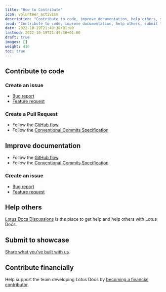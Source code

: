```yaml
---
title: "How to Contribute"
icon: volunteer_activism
description: "Contribute to code, improve documentation, help others, submit to showcase, and contribute financially."
lead: "Contribute to code, improve documentation, help others, submit to showcase, and contribute financially."
date: 2022-10-19T21:49:38+01:00
lastmod: 2022-10-19T21:49:38+01:00
draft: true
images: []
weight: 410
toc: true
---
```


## Contribute to code

### Create an issue

- [Bug report](https://github.com/colinwilson/lotusdocs/issues/new?template=bug-report---.md)
- [Feature request](https://github.com/colinwilson/lotusdocs/issues/new?template=feature-request---.md)

### Create a Pull Request

- Follow the [GitHub flow](https://guides.github.com/introduction/flow/).
- Follow the [Conventional Commits Specification](https://www.conventionalcommits.org/en/v1.0.0/)

## Improve documentation


- Follow the [GitHub flow](https://guides.github.com/introduction/flow/).
- Follow the [Conventional Commits Specification](https://www.conventionalcommits.org/en/v1.0.0/)

### Create an issue

- [Bug report](https://github.com/colinwilson/lotusdocs.dev/issues/new?template=bug-report---.md)
- [Feature request](https://github.com/colinwilson/lotusdocs.dev/issues/new?template=feature-request---.md)

## Help others

[Lotus Docs Discussions](https://github.com/colinwilson/lotusdocs/discussions) is the place to get help and help others with Lotus Docs.

## Submit to showcase

[Share what you’ve built with us](https://github.com/colinwilson/lotusdocs/discussions?discussions_q=category%3A%22Show+and+tell%22).

## Contribute financially

Help support the team developing Lotus Docs by [becoming a financial contributor](/docs/contributing/financial-contributions/).